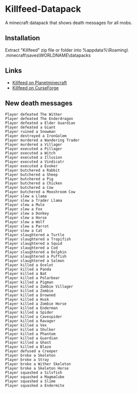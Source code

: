 # Killfeed-Datapack
A minecraft datapack that shows death messages for all mobs.
## Installation
Extract "Killfeed" zip file or folder into %appdata%\Roaming\ .minecraft\saves\WORLDNAME\datapacks
## Links
* [Killfeed on Planetminecraft](https://www.planetminecraft.com/mod/announcer-kill-feed/)
* [Killfeed on CurseForge](https://www.curseforge.com/minecraft/customization/killfeed)
## New death messages
```
Player defeated The Wither
Player defeated The Enderdragon
Player defeated a Elder Guardian
Player defeated a Giant
Player ruined a Snowman
Player destroyed a IronGolem
Player murdered a Wandering Trader
Player murdered a Villager
Player executed a Pillager
Player executed a Witch
Player executed a Illusion
Player executed a Vindicatr
Player executed a Evoker
Player butchered a Rabbit
Player butchered a Sheep
Player butchered a Pig
Player butchered a Chicken
Player butchered a Cow
Player butchered a Mooshroom Cow
Player slew a Llama
Player slew a Trader Llama
Player slew a Mule
Player slew a Fox
Player slew a Donkey
Player slew a Horse
Player slew a Wolf
Player slew a Parrot
Player slew a Cat
Player slaughtered a Turtle
Player slaughtered a Tropifish
Player slaughtered a Squid
Player slaughtered a Cod
Player slaughtered a Dolphin
Player slaughtered a Puffish
Player slaughtered a Salmon
Player killed a Ocelot
Player killed a Panda
Player killed a Bat
Player killed a Polarbear
Player killed a Pigman
Player killed a Zombie Villager
Player killed a Zombie
Player killed a Drowned
Player killed a Husk
Player killed a Zombie Horse
Player killed a Enderman
Player killed a Spider
Player killed a Cavespider
Player killed a Ravager
Player killed a Vex
Player killed a Shulker
Player killed a Phantom
Player killed a Guardian
Player killed a Ghast
Player killed a Blaze
Player defused a Creeper
Player broke a Skeleton
Player broke a Stray
Player broke a Wither Skeleton
Player broke a Skeleton Horse
Player squashed a Silvfish
Player squashed a MagmaCube
Player squashed a Slime
Player squashed a Endermite
```